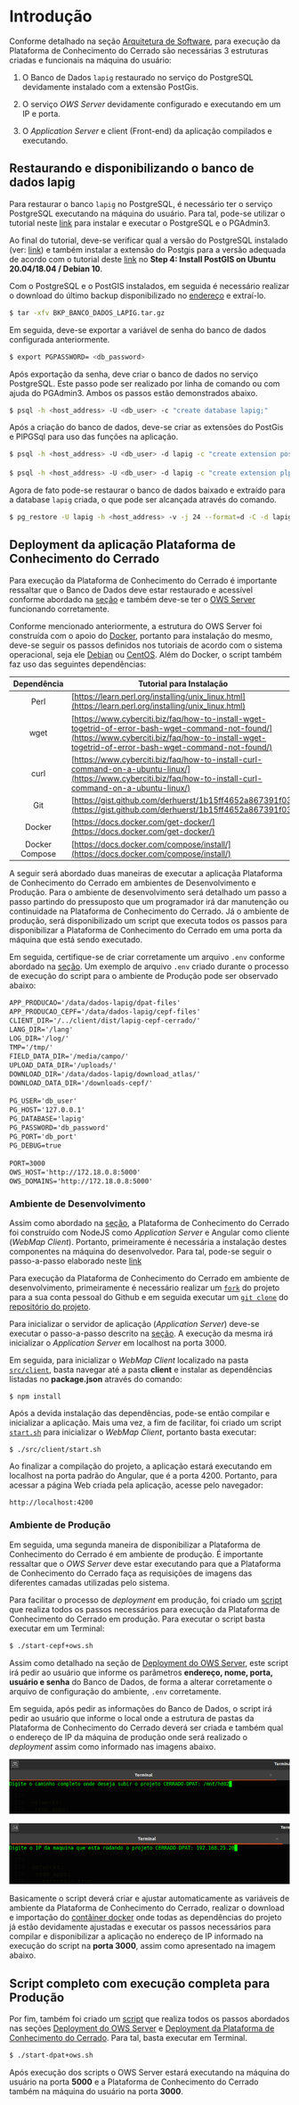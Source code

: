 # Introdução

Conforme detalhado na seção [Arquitetura de Software](/02-arq_geral), para execução da Plataforma de Conhecimento do Cerrado são necessárias 3 estruturas criadas e funcionais na máquina do usuário:

1. O Banco de Dados `lapig` restaurado no serviço do PostgreSQL devidamente instalado com a extensão PostGis.

2. O serviço *OWS Server* devidamente configurado e executando em um IP e porta.

3. O *Application Server* e client (Front-end) da aplicação compilados e executando.


## Restaurando e disponibilizando o banco de dados lapig

Para restaurar o banco `lapig` no PostgreSQL, é necessário ter o serviço PostgreSQL executando na máquina do usuário. Para tal, pode-se utilizar o tutorial neste [link](https://medium.com/@thiago.reis/instalando-e-configurando-postgresql-no-ubuntu-86716cda5894) para instalar e executar o PostgreSQL e o PGAdmin3.

Ao final do tutorial, deve-se verificar qual a versão do PostgreSQL instalado (ver: [link](https://phoenixnap.com/kb/check-postgresql-version)) e também instalar a extensão do Postgis para a versão adequada de acordo com o tutorial deste [link](https://computingforgeeks.com/how-to-install-postgis-on-ubuntu-debian/) no **Step 4: Install PostGIS on Ubuntu 20.04/18.04 / Debian 10**.

Com o PostgreSQL e o PostGIS instalados, em seguida é necessário realizar o download do último backup disponibilizado no [endereço](https://drive.google.com/file/d/19nVhry3bvHpV_oY861saBV9prXpfnFtd/view?usp=sharing) e extraí-lo.

``` sh
$ tar -xfv BKP_BANCO_DADOS_LAPIG.tar.gz
```

Em seguida, deve-se exportar a variável de senha do banco de dados configurada anteriormente.

``` sh
$ export PGPASSWORD= <db_password>
```

Após exportação da senha, deve criar o banco de dados no serviço PostgreSQL. Este passo pode ser realizado por linha de comando ou com ajuda do PGAdmin3. Ambos os passos estão demonstrados abaixo.

``` sh
$ psql -h <host_address> -U <db_user> -c "create database lapig;"
```

Após a criação do banco de dados, deve-se criar as extensões do PostGis e PlPGSql para uso das funções na aplicação.

``` sh
$ psql -h <host_address> -U <db_user> -d lapig -c "create extension postgis;"

$ psql -h <host_address> -U <db_user> -d lapig -c "create extension plpgsql;"
```

Agora de fato pode-se restaurar o banco de dados baixado e extraído para a database `lapig` criada, o que pode ser alcançada através do comando.

``` sh
$ pg_restore -U lapig -h <host_address> -v -j 24 --format=d -C -d lapig lapig.sql/
```

## Deployment da aplicação Plataforma de Conhecimento do Cerrado

Para execução da Plataforma de Conhecimento do Cerrado é importante ressaltar que o Banco de Dados deve estar restaurado e acessível conforme abordado na [seção](/02-arq_execucao_dpat/#restaurando-e-disponibilizando-o-banco-de-dados-fip-cerrado) e também deve-se ter o [OWS Server](/02-arq_execucao_dpat/#execucao-do-ows-server) funcionando corretamente.

Conforme mencionado anteriormente, a estrutura do OWS Server foi construída com o apoio do [Docker](https://www.docker.com/), portanto para instalação do mesmo, deve-se seguir os passos definidos nos tutoriais de acordo com o sistema operacional, seja ele [Debian](https://docs.docker.com/engine/install/debian/) ou [CentOS](https://docs.docker.com/engine/install/centos/). Além do Docker, o script também faz uso das seguintes dependências:

| Dependência | Tutorial para Instalação |
| :------: | ---- |
| Perl | [https://learn.perl.org/installing/unix_linux.html](https://learn.perl.org/installing/unix_linux.html) |
| wget | [https://www.cyberciti.biz/faq/how-to-install-wget-togetrid-of-error-bash-wget-command-not-found/](https://www.cyberciti.biz/faq/how-to-install-wget-togetrid-of-error-bash-wget-command-not-found/) |
| curl | [https://www.cyberciti.biz/faq/how-to-install-curl-command-on-a-ubuntu-linux/](https://www.cyberciti.biz/faq/how-to-install-curl-command-on-a-ubuntu-linux/) |
| Git | [https://gist.github.com/derhuerst/1b15ff4652a867391f03](https://gist.github.com/derhuerst/1b15ff4652a867391f03) |
| Docker | [https://docs.docker.com/get-docker/](https://docs.docker.com/get-docker/) |
| Docker Compose | [https://docs.docker.com/compose/install/](https://docs.docker.com/compose/install/) |

A seguir será abordado duas maneiras de executar a aplicaçãa Plataforma de Conhecimento do Cerrado em ambientes de Desenvolvimento e Produção. Para o ambiente de desenvolvimento será detalhado um passo a passo partindo do pressuposto que um programador irá dar manutenção ou continuidade na Plataforma de Conhecimento do Cerrado. Já o ambiente de produção, será disponibilizado um script que executa todos os passos para disponibilizar a Plataforma de Conhecimento do Cerrado em uma porta da máquina que está sendo executado. 

Em seguida, certifique-se de criar corretamente um arquivo `.env` conforme abordado na [seção](02-arq_servidor_de_aplicacao.md/#servidor-de-aplicacao). Um exemplo de arquivo `.env` criado durante o processo de execução do script para o ambiente de Produção pode ser observado abaixo:

```
APP_PRODUCAO='/data/dados-lapig/dpat-files'
APP_PRODUCAO_CEPF='/data/dados-lapig/cepf-files'
CLIENT_DIR='/../client/dist/lapig-cepf-cerrado/'
LANG_DIR='/lang'
LOG_DIR='/log/'
TMP='/tmp/'
FIELD_DATA_DIR='/media/campo/'
UPLOAD_DATA_DIR='/uploads/'
DOWNLOAD_DIR='/data/dados-lapig/download_atlas/'
DOWNLOAD_DATA_DIR='/downloads-cepf/'

PG_USER='db_user'
PG_HOST='127.0.0.1'
PG_DATABASE='lapig'
PG_PASSWORD='db_password'
PG_PORT='db_port'
PG_DEBUG=true

PORT=3000
OWS_HOST='http://172.18.0.8:5000'
OWS_DOMAINS='http://172.18.0.8:5000'
```

### Ambiente de Desenvolvimento

Assim como abordado na [seção](/02-arq_geral/#arquitetura-de-software), a Plataforma de Conhecimento do Cerrado foi construído com NodeJS como *Application Server* e Angular como cliente (*WebMap Client*). Portanto, primeiramente é necessária a instalação destes componentes na máquina do desenvolvedor. Para tal, pode-se seguir o passo-a-passo elaborado neste [link](https://www.tecmint.com/install-angular-cli-on-linux/)

Para execução da Plataforma de Conhecimento do Cerrado em ambiente de desenvolvimento, primeiramente é necessário realizar um [`fork`](https://github.com/UNIVALI-LITE/Portugol-Studio/wiki/Fazendo-um-Fork-do-reposit%C3%B3rio) do projeto para a sua conta pessoal do Github e em seguida executar um [`git clone`](https://docs.github.com/pt/free-pro-team@latest/github/creating-cloning-and-archiving-repositories/cloning-a-repository) do [repositório do projeto](https://github.com/lapig-ufg/cepf-cerrado-platform).

Para inicializar o servidor de aplicação (*Application Server*) deve-se executar o passo-a-passo descrito na [seção](/02-arq_servidor_de_aplicacao/#servidor-de-aplicacao). A execução da mesma irá inicializar o *Application Server* em localhost na porta 3000.

Em seguida, para inicializar o *WebMap Client* localizado na pasta [`src/client`](https://github.com/lapig-ufg/d-pat/tree/master/src/client), basta navegar até a pasta **client** e instalar as dependências listadas no **package.json** através do comando:

```
$ npm install
```

Após a devida instalação das dependências, pode-se então compilar e inicializar a aplicação. Mais uma vez, a fim de facilitar, foi criado um script [`start.sh`](https://github.com/lapig-ufg/cepf-cerrado-platform/blob/master/src/client/start.sh) para inicializar o *WebMap Client*, portanto basta executar:

```
$ ./src/client/start.sh
```

Ao finalizar a compilação do projeto, a aplicação estará executando em localhost na porta padrão do Angular, que é a porta 4200. Portanto, para acessar a página Web criada pela aplicação, acesse pelo navegador:

```
http://localhost:4200
```

### Ambiente de Produção

Em seguida, uma segunda maneira de disponibilizar a Plataforma de Conhecimento do Cerrado é em ambiente de produção. É importante ressaltar que o *OWS Server* deve estar executando para que a Plataforma de Conhecimento do Cerrado faça as requisições de imagens das diferentes camadas utilizadas pelo sistema.

Para facilitar o processo de *deployment* em produção, foi criado um [script](https://drive.google.com/file/d/1vH3BGK_KmU_n1nTDv5qCKh6rvNx4bSS7/view?usp=sharing) que realiza todos os passos necessários para execução da Plataforma de Conhecimento do Cerrado em produção. Para executar o script basta executar em um Terminal:

``` sh
$ ./start-cepf+ows.sh
```

Assim como detalhado na seção de [Deployment do OWS Server](/02-arq_execucao_dpat/#execucao-do-ows-server), este script irá pedir ao usuário que informe os parâmetros **endereço, nome, porta, usuário e senha** do Banco de Dados, de forma a alterar corretamente o arquivo de configuração do ambiente, `.env` corretamente.

Em seguida, após pedir as informações do Banco de Dados, o script irá pedir ao usuário que informe o local onde a estrutura de pastas da Plataforma de Conhecimento do Cerrado deverá ser criada e também qual o endereço de IP da máquina de produção onde será realizado o *deployment* assim como informado nas imagens abaixo.

![Senha do BD](imgs/02/ows-standalone/dpat-1.png)

![Senha do BD](imgs/02/ows-standalone/dpat-2.png)

Basicamente o script deverá criar e ajustar automaticamente as variáveis de ambiente da Plataforma de Conhecimento do Cerrado, realizar o download e importação do [contâiner docker](https://drive.google.com/file/d/1QKiBeo9II2auQik1jJdBACnHp4qrfc0f/view?usp=sharing) onde todas as dependências do projeto já estão devidamente ajustadas e executar os passos necessários para compilar e disponibilizar a aplicação no endereço de IP informado na execução do script na **porta 3000**, assim como apresentado na imagem abaixo.

## Script completo com execução completa para Produção

Por fim, também foi criado um [script](https://drive.google.com/file/d/1V6jRqeOUpqApvpaARRRB_iiN7D3GlFAV/view?usp=sharing) que realiza todos os passos abordados nas seções [Deployment do OWS Server](/02-arq_execucao_dpat/#execucao-do-ows-server) e [Deployment da Plataforma de Conhecimento do Cerrado](/02-arq_execucao_dpat/#execucao-da-aplicacao-cerrado-dpat). Para tal, basta executar em Terminal.

``` sh
$ ./start-dpat+ows.sh
```

Após execução dos scripts o OWS Server estará executando na máquina do usuário na porta **5000** e a Plataforma de Conhecimento do Cerrado também na máquina do usuário na porta **3000**.
